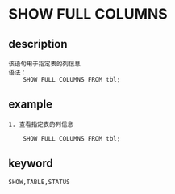 # SHOW FULL COLUMNS
## description
    该语句用于指定表的列信息
    语法：
        SHOW FULL COLUMNS FROM tbl;
        
## example
    1. 查看指定表的列信息

        SHOW FULL COLUMNS FROM tbl;
        
## keyword
    
    SHOW,TABLE,STATUS    
